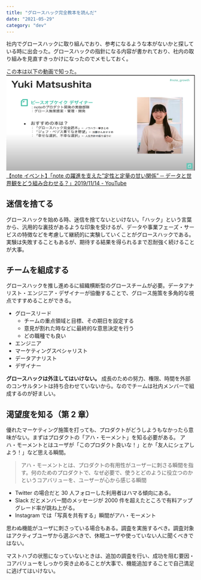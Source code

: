 ```yaml
---
title: "グロースハック完全教本を読んだ"
date: "2021-05-29"
category: "dev"
---
```


社内でグロースハックに取り組んでおり、参考になるような本がないかと探している時に出会った。グロースハックの指針になる内容が書かれており、社内の取り組みを見直すきっかけになったのでメモしておく。

この本は以下の動画で知った。
![](img1.png)
[【note イベント】「note の躍進を支えた”定性と定量の甘い関係” ─ データと世界観をどう組み合わせる？」2019/11/14 - YouTube](https://www.youtube.com/watch?v=7nIz4yO2ODA)

## 迷信を捨てる

グロースハックを始める時、迷信を捨てないといけない。「ハック」という言葉から、汎用的な裏技があるような印象を受けるが、データや事業フェーズ・サービスの特徴などを考慮して継続的に実験していくことがグロースハックである。実験は失敗することもあるが、期待する結果を得られるまで忍耐強く続けることが大事。

## チームを組成する

グロースハックを推し進めるに組織横断型のグロースチームが必要。データアナリスト・エンジニア・デザイナーが協働することで、グロース施策を多角的な視点ですすめることができる。

- グロースリード
  - チームの重点領域と目標、その期日を設定する
  - 意見が割れた時などに最終的な意思決定を行う
  - どの職種でも良い
- エンジニア
- マーケティングスペシャリスト
- データアナリスト
- デザイナー

**グロースハックは外注してはいけない。** 成長のための努力、権限、時間を外部のコンサルタントは持ち合わせていないから。なのでチームは社内メンバーで組成するのが好ましい。

## 渇望度を知る（第 2 章）

優れたマーケティング施策を打っても、プロダクトがどうしようもなかったら意味がない。まずはプロダクトの「アハ・モーメント」を知る必要がある。
アハ・モーメントとはユーザが「このプロダクト良いな！」とか「友人にシェアしよう！」など思える瞬間。

> アハ・モーメントとは、プロダクトの有用性がユーザーに刺さる瞬間を指す。何のためのプロダクトで、なぜ必要で、使うとどのように役立つのかというコアバリューを、ユーザーが心から感じる瞬間

- Twitter の場合だと 30 人フォローした利用者はハマる傾向にある。
- Slack だとメンバー間のメッセージが 2000 件を超えたところで有料アップグレード率が跳ね上がる。
- Instagram では「写真を共有する」瞬間がアハ・モーメント

思わぬ機能がユーザに刺さっている場合もある。調査を実施するべき。調査対象はアクティブユーザから選ぶべきで、休眠ユーザや使っていない人に聞くべきではない。

マストハブの状態になっていないときは、追加の調査を行い、成功を阻む要因・コアバリューをしっかり突き止めることが大事で、機能追加することで自己満足に逃げてはいけない。
